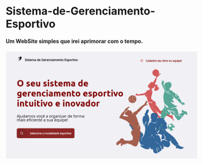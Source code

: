 # Sistema-de-Gerenciamento-Esportivo

<h4>Um WebSite simples que irei aprimorar com o tempo.<h4>
  
<img src="/Screenshots/img001.png">

